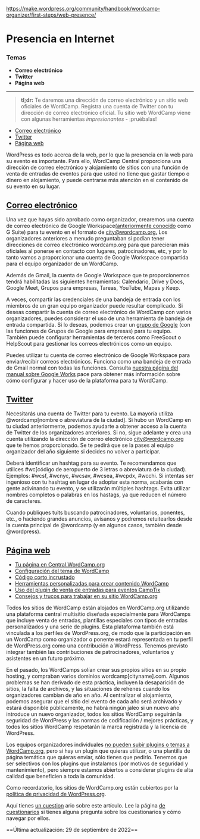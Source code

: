 https://make.wordpress.org/community/handbook/wordcamp-organizer/first-steps/web-presence/

# Presencia en Internet

### Temas
- **Correo electrónico**
- **Twitter**
- **Página web**

---

> **tl;dr:** Te daremos una dirección de correo electrónico y un sitio web oficiales de WordCamp. Registra una cuenta de Twitter con tu dirección de correo electrónico oficial. Tu sitio web WordCamp viene con algunas herramientas *impresionantes* - ¡pruébalas!

- [Correo electrónico](https://make.wordpress.org/community/handbook/wordcamp-organizer/first-steps/web-presence/#Email)
- [Twitter](https://make.wordpress.org/community/handbook/wordcamp-organizer/first-steps/web-presence/#Twitter)
- [Página web](https://make.wordpress.org/community/handbook/wordcamp-organizer/first-steps/web-presence/#Website)

WordPress es todo acerca de la web, por lo que la presencia en la web para su evento es importante. Para ello, WordCamp Central proporciona una dirección de correo electrónico y alojamiento de sitios con una función de venta de entradas de eventos para que usted no tiene que gastar tiempo o dinero en alojamiento, y puede centrarse más atención en el contenido de su evento en su lugar.

## [Correo electrónico](https://make.wordpress.org/community/handbook/wordcamp-organizer/first-steps/web-presence/#email)

Una vez que hayas sido aprobado como organizador, crearemos una cuenta de correo electrónico de Google Workspace[(anteriormente conocido](https://cloud.google.com/blog/products/workspace/introducing-google-workspace) como G Suite) para tu evento en el formato de [city@wordcamp.org.](mailto:city@wordcamp.org) Los organizadores anteriores a menudo preguntaban si podían tener direcciones de correo electrónico wordcamp.org para que parecieran más oficiales al ponerse en contacto con lugares, patrocinadores, etc, y por lo tanto vamos a proporcionar una cuenta de Google Workspace compartida para el equipo organizador de un WordCamp.

Además de Gmail, la cuenta de Google Workspace que te proporcionemos tendrá habilitadas las siguientes herramientas: Calendario, Drive y Docs, Google Meet, Grupos para empresas, Tareas, YouTube, Mapas y Keep.

A veces, compartir las credenciales de una bandeja de entrada con los miembros de un gran equipo organizador puede resultar complicado. Si deseas compartir la cuenta de correo electrónico de WordCamp con varios organizadores, puedes considerar el uso de una herramienta de bandeja de entrada compartida. Si lo deseas, podemos crear un [grupo de Google](https://support.google.com/a/answer/167430?hl=en) (con las funciones de Grupos de Google para empresas) para tu equipo. También puede configurar herramientas de terceros como FreeScout o HelpScout para gestionar los correos electrónicos como un equipo.

Puedes utilizar tu cuenta de correo electrónico de Google Workspace para enviar/recibir correos electrónicos. Funciona como una bandeja de entrada de Gmail normal con todas las funciones. Consulta [nuestra página del manual sobre Google Works](https://make.wordpress.org/community/handbook/wordcamp-organizer/first-steps/web-presence/g-suite-for-wordcamps/) pace para obtener más información sobre cómo configurar y hacer uso de la plataforma para tu WordCamp.

## [Twitter](https://make.wordpress.org/community/handbook/wordcamp-organizer/first-steps/web-presence/#twitter)

Necesitarás una cuenta de Twitter para tu evento. La mayoría utiliza @wordcamp[nombre o abreviatura de la ciudad]. Si hubo un WordCamp en tu ciudad anteriormente, podemos ayudarte a obtener acceso a la cuenta de Twitter de los organizadores anteriores. Si no, sigue adelante y crea una cuenta utilizando la dirección de correo electrónico [city@wordcamp.org](mailto:city@wordcamp.org) que te hemos proporcionado. Se te pedirá que se la pases al equipo organizador del año siguiente si decides no volver a participar.

Deberá identificar un hashtag para su evento. Te recomendamos que utilices #wc[código de aeropuerto de 3 letras o abreviatura de la ciudad). Ejemplos: #wcsf, #wcnyc, #wcsav, #wcsea, #wcpdx, #wcchi. Si intentas ser ingenioso con tu hashtag en lugar de adoptar esta norma, acabarás con gente adivinando tu evento, y se utilizarán múltiples hashtags. Evita utilizar nombres completos o palabras en los hastags, ya que reducen el número de caracteres.

Cuando publiques tuits buscando patrocinadores, voluntarios, ponentes, etc., o haciendo grandes anuncios, avísanos y podremos retuitearlos desde la cuenta principal de @wordcamp (y en algunos casos, también desde @wordpress).

## [Página web](https://make.wordpress.org/community/handbook/wordcamp-organizer/first-steps/web-presence/#website)

- [Tu página en Central.WordCamp.org](https://make.wordpress.org/community/handbook/wordcamp-organizer-handbook/first-steps/web-presence/your-page-on-central-wordcamp-org/ "Your Page on Central.WordCamp.org")
- [Configuración del tema de WordCamp](https://make.wordpress.org/community/handbook/wordcamp-organizer-handbook/first-steps/web-presence/setting-up-your-wordcamp-theme/ "Setting up Your WordCamp Theme")
- [Código corto incrustado](https://make.wordpress.org/community/handbook/wordcamp-organizer-handbook/first-steps/web-presence/setting-up-your-wordcamp-theme/shortcode-embeds/ "Shortcode Embeds")
- [Herramientas personalizadas para crear contenido WordCamp](https://make.wordpress.org/community/handbook/wordcamp-organizer-handbook/first-steps/web-presence/custom-tools-for-building-wordcamp-content/ "Custom Tools for Building WordCamp Content")
- [Uso del plugin de venta de entradas para eventos CampTix](https://make.wordpress.org/community/handbook/wordcamp-organizer-handbook/first-steps/web-presence/using-camptix-event-ticketing-plugin/ "Using CampTix Event Ticketing Plugin")
- [Consejos y trucos para trabajar en su sitio WordCamp.org](https://make.wordpress.org/community/handbook/wordcamp-organizer-handbook/first-steps/web-presence/tips-and-tricks-for-working-on-your-wordcamp-org-site/ "Tips and Tricks for Working on Your WordCamp.org site")

Todos los sitios de WordCamp están alojados en WordCamp.org utilizando una plataforma central multisitio diseñada especialmente para WordCamps que incluye venta de entradas, plantillas especiales con tipos de entradas personalizados y una serie de plugins. Esta plataforma también está vinculada a los perfiles de WordPress.org, de modo que la participación en un WordCamp como organizador o ponente estará representada en tu perfil de WordPress.org como una contribución a WordPress. Tenemos previsto integrar también las contribuciones de patrocinadores, voluntarios y asistentes en un futuro próximo.

En el pasado, los WordCamps solían crear sus propios sitios en su propio hosting, y compraban varios dominios wordcamp[cityname].com. Algunos problemas se han derivado de esta práctica, incluyen la desaparición de sitios, la falta de archivos, y las situaciones de rehenes cuando los organizadores cambian de año en año. Al centralizar el alojamiento, podemos asegurar que el sitio del evento de cada año será archivado y estará disponible públicamente, no habrá ningún jaleo si un nuevo año introduce un nuevo organizador, todos los sitios WordCamp seguirán la seguridad de WordPress y las normas de codificación / mejores prácticas, y todos los sitios WordCamp respetarán la marca registrada y la licencia de WordPress.

Los equipos organizadores individuales [no pueden subir plugins o temas a WordCamp.org](https://make.wordpress.org/community/2015/06/10/allowing-custom-php-and-javascript-on-wordcamp-org/), pero si hay un plugin que quieras utilizar, o una plantilla de página temática que quieras enviar, sólo tienes que pedirlo. Tenemos que ser selectivos con los plugins que instalamos (por motivos de seguridad y mantenimiento), pero siempre estamos abiertos a considerar plugins de alta calidad que beneficien a toda la comunidad.

Como recordatorio, los sitios de WordCamp.org están cubiertos por la [política de privacidad de WordPress.org](https://wordpress.org/about/privacy/).

Aquí tienes [un cuestion](https://wordpress.org/contributor-training/quiz/web-presence-2/) ario sobre este artículo. Lee la página [de cuestionarios](https://make.wordpress.org/community/handbook/wordcamp-organizer/quizzes/) si tienes alguna pregunta sobre los cuestionarios y cómo navegar por ellos.

==Última actualización: 29 de septiembre de 2022==